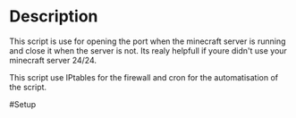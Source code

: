 # Description
This script is use for opening the port when the minecraft server is running and close it when the server is not.
Its realy helpfull if youre didn't use your minecraft server 24/24.

This script use IPtables for the firewall and cron for the automatisation of the script.

#Setup
